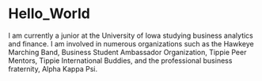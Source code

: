 # Hello_World

I am currently a junior at the University of Iowa studying business analytics and finance. I am involved in numerous organizations such as the Hawkeye Marching Band, Business Student Ambassador Organization, Tippie Peer Mentors, Tippie International Buddies, and the professional business fraternity, Alpha Kappa Psi. 
